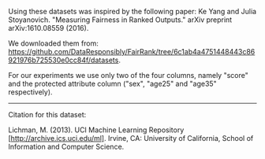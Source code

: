 Using these datasets was inspired by the following paper:
Ke Yang and Julia Stoyanovich. "Measuring Fairness in Ranked Outputs." arXiv preprint arXiv:1610.08559 (2016).

We downloaded them from:
https://github.com/DataResponsibly/FairRank/tree/6c1ab4a4751448443c86921976b725530e0cc84f/datasets. 

For our experiments we use only two of the four columns, namely "score" and the protected attribute column
("sex", "age25" and "age35" respectively).

-----------------------------

Citation for this dataset:

Lichman, M. (2013). UCI Machine Learning Repository [http://archive.ics.uci.edu/ml]. Irvine, CA: University of California, School of Information and Computer Science.

